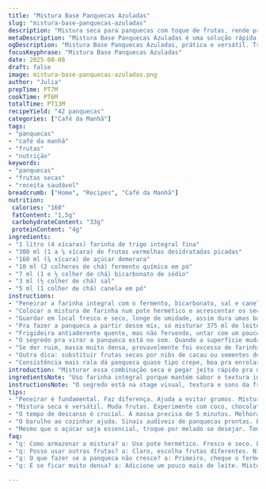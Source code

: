 ```yaml
---
title: "Mistura Base Panquecas Azuladas"
slug: "mistura-base-panquecas-azuladas"
description: "Mistura seca para panquecas com toque de frutas, rende pra várias manhãs. Troqueu os ingredientes pra fugir do comum, aprendi na prática que dá pra ajustar fácil. Dá pra guardar e usar devagar, sem pressa, ideal pra café da manhã demorado ou daquele brunch preguiçoso. Com 4,5 litros rende, formato prático sem frescura. Textura deve ficar fina, leve, pra virar e dourar rápido, barulhinho gostoso na frigideira, cheirinho de fruta misturado com fermento."
metaDescription: "Mistura Base Panquecas Azuladas é uma solução rápida pra café da manhã nutritivo. Rende várias porções saborosas com frutas desidratadas."
ogDescription: "Mistura Base Panquecas Azuladas, prática e versátil. Transforme seu café da manhã com deliciosas panquecas cheias de sabor e nutrição."
focusKeyphrase: "Mistura Base Panquecas Azuladas"
date: 2025-08-08
draft: false
image: mistura-base-panquecas-azuladas.png
author: "Julia"
prepTime: PT7M
cookTime: PT6M
totalTime: PT13M
recipeYield: "42 panquecas"
categories: ["Café da Manhã"]
tags:
- "panquecas"
- "café da manhã"
- "frutas"
- "nutrição"
keywords:
- "panquecas"
- "frutas secas"
- "receita saudável"
breadcrumb: ["Home", "Recipes", "Café da Manhã"]
nutrition: 
 calories: "160"
 fatContent: "1,5g"
 carbohydrateContent: "33g"
 proteinContent: "4g"
ingredients:
- "1 litro (4 xícaras) farinha de trigo integral fina"
- "300 ml (1 a ¼ xícara) de frutas vermelhas desidratadas picadas"
- "160 ml (¾ xícara) de açúcar demerara"
- "10 ml (2 colheres de chá) fermento químico em pó"
- "7 ml (1 e ½ colher de chá) bicarbonato de sódio"
- "3 ml (½ colher de chá) sal"
- "5 ml (1 colher de chá) canela em pó"
instructions:
- "Peneirar a farinha integral com o fermento, bicarbonato, sal e canela pra evitar aglomeração. Misturar as frutas já picadas com o açúcar, espalhando pra não entornar tudo quando mexer com a farinha."
- "Colocar a mistura de farinha num pote hermético e acrescentar os secos junto às frutas, mexer pouco só pra distribuir. Evitar mexer demais senão as frutas grudam e acumulam no fundo."
- "Guardar em local fresco e seco, longe de umidade, assim dura umas boas semanas. Essa quantidade rende para três cafés da manhã fartos, com 14 panquecas por refeição, mais ou menos."
- "Pra fazer a panqueca a partir desse mix, só misturar 375 ml de leite vegetal (amêndoa, aveia ou soja) e 15 ml de óleo neutro até ficar massa homogênea, sem grumos grandes. Deixar descansando 5 minutos deixa a farinha hidratar e as bolhas de fermento formarem."
- "Frigideira antiaderente quente, mas não fervendo, untar com um pouco de manteiga ou óleo vegetal espalhado com papel toalha. Colocar porções de 1/4 de xícara e distribuir rápido pra panqueca crescer uniforme."
- "O segredo pra virar a panqueca está no som. Quando a superfície muda, ficar com umas bolhas pequenas e o cheiro levemente tostado, a borda fica firme e um pouco se escurece. Virar devagar, deixar a outra face 1 a 2 minutos só, sem pressionar demais para não perder a leveza."
- "Se der ruim, massa muito densa, provavelmente foi excesso de farinha ou mistura líquida insuficiente. Pode ajustar com um pouco mais de leite vegetal. Ou se escurecer rápido demais, foco no fogo mais baixo ou trocar óleo por manteiga para controlar melhor."
- "Outra dica: substituir frutas secas por nibs de cacau ou sementes de girassol torradas pra um twist salgado doce. Troque o açúcar por melado ou açúcar mascavo para clima mais úmido e aroma diferente."
- "Consistência mais rala dá panqueca quase tipo crepe, boa pra enrolar com recheio; mais grossa, textura mais robusta, tipo bolo fofo. Ajuste com o líquido para o desejado."
introduction: "Misturar essa combinação seca é pegar jeito rápido pra um café da manhã com panquecas nutritivas e cheias de sabor sem frescura. Leva pouco tempo, rende quantidade esperta pra dividir com a família ou amigos. Já testei várias farinhas e adoçantes, e essa combinação com farinha integral e açúcar demerara equilibra sabor e alguma fibra sem carregar demais. As frutas secas dão textura e pontinhos de doçura surpresa, além do aroma que invade a cozinha no preparo. Pra quem quer uma alternativa vegana, sem ovos nem leite, funciona bem borrifar o óleo e usar leite vegetal. Fique livre pra variar as frutas ou até picar pedaços de chocolate amargo pra outro tipo de lanche."
ingredientsNote: "Uso farinha integral porque mantém sabor e textura interessantes, não fica pesada. O açúcar demerara dá cor e um leve sabor de melaço que combina com canela e frutas. Frutas secas não muito grandes pra não embolar na massa; picar ajuda panqueca crescer mais uniforme. Fermento e bicarbonato precisam de equilíbrio; bicarbonato ajuda azedar o pouco ácido do leite vegetal. Canela opcional, mas eu acho que casa demais com essa base. Trocar açúcar por melado muda um pouco a textura, fica mais úmido, ótimo pra ambientes secos. O sal ganha mais força com menos fermento intrinsicamente. Guardar sempre em pote com tampa, fora do sol, pra evitar umidade. Vale tentar colher dela pronta só pra acertar a textura antes do uso real, evitar desperdício."
instructionsNote: "O segredo está na stage visual, textura e sons da frigideira. Misturar os ingredientes secos uniformemente evita acúmulo de fermento em um ponto só, que pode fazer panquecas estourarem ou ficarem com gosto estranho. Descansar a massa hidrata a farinha e ativa o fermento, melhora a leveza das panquecas. Untar pouca gordura evita excesso; o papel ajuda controlar. O barulho da massa soltando bolhas pequenas, cheiro tostado marcando a hora de virar. Virar devagar, deve soltar fácil da frigideira, senão sinal que não está quente o suficiente. Se a massa rachar, além de líquido evitar mexer demais pra não ativar o glúten e deixar a massa elástica demais, dura e pesada. Ajustar temperatura é meio chutar, meio sentir; antes de começar faço teste com uma mini panqueca para calibrar fogo e quantidade de óleo."
tips:
- "Peneirar é fundamental. Faz diferença. Ajuda a evitar grumos. Mistura mais leve e arejada. A farinha deve ser fina. Use sempre farinha integral. Equilibra sabor e nutrição. Testei farinhas comuns e pesadas. Não rola."
- "Mistura seca é versátil. Muda frutas. Experimente com coco, chocolate amargo. Mas atenção, evitar excesso de açúcar. Ajusta sabor. Substituições são essenciais. Faça com atenção às quantidades. Sacanagem perder equilíbrio, nada fica bom."
- "O tempo de descanso é crucial. A massa precisa de 5 minutos. Melhora a hidratação. Não adicione mais líquido antes de descansar. Isso é raro, mas faz toda a diferença. Revelei isso em várias tentativas. Mas não esqueça o cheiro da massa, é um indicativo."
- "O barulho ao cozinhar ajuda. Sinais audíveis de panquecas prontas. Bolhas pequenas aparecem. Espere mudar a cor da borda. Se escurecer rápido, fogo muito alto. Diminuir fogo é chave. Fazer teste com mini panqueca vale a pena."
- "Mesmo que o açúcar seja essencial, troque por melado se desejar. Tem outra textura, umidade maior. Funciona para ambientes secos. Se a mistura ficar densa, ajuste com leite. Sempre saiba controlar a consistência. Fracos resultados não são bem-vindos."
faq:
- "q: Como armazenar a mistura? a: Use pote hermético. Fresco e seco. Evita umidade, dura semanas. Esse detalhe é crucial. Armazenamento correto melhora a vida útil."
- "q: Posso usar outras frutas? a: Claro, escolha frutas diferentes. Nibs de cacau funcionam super bem. Tente picar bem. Evite frutas grandes. Elas embolam na massa. Ajustar sempre é a chave."
- "q: O que fazer se a panqueca não cresce? a: Primeiro, cheque o fermento. Fresco? Se não, é erro comum. A massa precisa de leveza. Ajuste líquido se necessário. Faça isso com paciência."
- "q: E se ficar muito densa? a: Adicione um pouco mais de leite. Mistura deve ficar homogênea. Faça isso aos poucos. Não queira pressa, mas cuidado com a textura. Sempre teste antes de servir, assim evita problemas."

---
```

